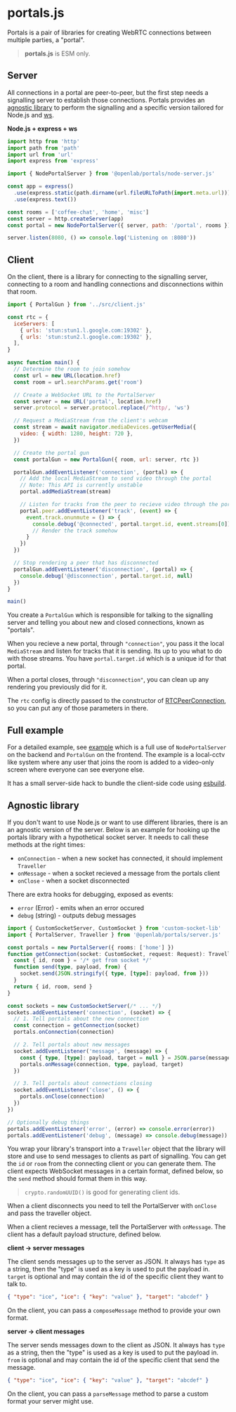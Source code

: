 # portals.js

Portals is a pair of libraries for creating WebRTC connections between multiple parties, a "portal".

> **portals.js** is ESM only.

## Server

All connections in a portal are peer-to-peer, but the first step needs a signalling server to establish those connections.
Portals provides an [agnostic library](#agnostic-library) to perform the signalling and a specific version
tailored for Node.js and [ws](https://github.com/websockets/ws).

**Node.js + express + ws**

```js
import http from 'http'
import path from 'path'
import url from 'url'
import express from 'express'

import { NodePortalServer } from '@openlab/portals/node-server.js'

const app = express()
  .use(express.static(path.dirname(url.fileURLToPath(import.meta.url))))
  .use(express.text())

const rooms = ['coffee-chat', 'home', 'misc']
const server = http.createServer(app)
const portal = new NodePortalServer({ server, path: '/portal', rooms })

server.listen(8080, () => console.log('Listening on :8080'))
```

## Client

On the client, there is a library for connecting to the signalling server,
connecting to a room and handling connections and disconnections within that room.

```js
import { PortalGun } from '../src/client.js'

const rtc = {
  iceServers: [
    { urls: 'stun:stun1.l.google.com:19302' },
    { urls: 'stun:stun2.l.google.com:19302' },
  ],
}

async function main() {
  // Determine the room to join somehow
  const url = new URL(location.href)
  const room = url.searchParams.get('room')

  // Create a WebSocket URL to the PortalServer
  const server = new URL('portal', location.href)
  server.protocol = server.protocol.replace(/^http/, 'ws')

  // Request a MediaStream from the client's webcam
  const stream = await navigator.mediaDevices.getUserMedia({
    video: { width: 1280, height: 720 },
  })

  // Create the portal gun
  const portalGun = new PortalGun({ room, url: server, rtc })

  portalGun.addEventListener('connection', (portal) => {
    // Add the local MediaStream to send video through the portal
    // Note: This API is currently unstable
    portal.addMediaStream(stream)

    // Listen for tracks from the peer to recieve video through the portal
    portal.peer.addEventListener('track', (event) => {
      event.track.onunmute = () => {
        console.debug('@connected', portal.target.id, event.streams[0])
        // Render the track somehow
      }
    })
  })

  // Stop rendering a peer that has disconnected
  portalGun.addEventListener('disconnection', (portal) => {
    console.debug('@disconnection', portal.target.id, null)
  })
}

main()
```

You create a `PortalGun` which is responsible for talking to the signalling server and telling you about new and closed connections, known as "portals".

When you recieve a new portal, through `"connection"`, you pass it the local `MediaStream` and listen for tracks that it is sending. Its up to you what to do with those streams.
You have `portal.target.id` which is a unique id for that portal.

When a portal closes, through `"disconnection"`, you can clean up any rendering you previously did for it.

The `rtc` config is directly passed to the constructor of [RTCPeerConnection](https://developer.mozilla.org/en-US/docs/Web/API/RTCPeerConnection/RTCPeerConnection), so you can put any of those parameters in there.

## Full example

For a detailed example, see [example](./example) which is a full use of `NodePortalServer` on the backend and `PortalGun` on the frontend. The example is a local-cctv like system where any user that joins the room is added to a video-only screen where everyone can see everyone else.

It has a small server-side hack to bundle the client-side code using [esbuild](https://esbuild.github.io/).

## Agnostic library

If you don't want to use Node.js or want to use different libraries,
there is an an agnostic version of the server.
Below is an example for hooking up the portals library with a hypothetical socket server.
It needs to call these methods at the right times:

- `onConnection` - when a new socket has connected, it should implement `Traveller`
- `onMessage` - when a socket recieved a message from the portals client
- `onClose` - when a socket disconnected

There are extra hooks for debugging, exposed as events:

- `error` (Error) - emits when an error occured
- `debug` (string) - outputs debug messages

```ts
import { CustomSocketServer, CustomSocket } from 'custom-socket-lib'
import { PortalServer, Traveller } from '@openlab/portals/server.js'

const portals = new PortalServer({ rooms: ['home'] })
function getConnection(socket: CustomSocket, request: Request): Traveller {
  const { id, room } = '/* get from socket */'
  function send(type, payload, from) {
    socket.send(JSON.stringify({ type, [type]: payload, from }))
  }
  return { id, room, send }
}

const sockets = new CustomSocketServer(/* ... */)
sockets.addEventListener('connection', (socket) => {
  // 1. Tell portals about the new connection
  const connection = getConnection(socket)
  portals.onConnection(connection)

  // 2. Tell portals about new messages
  socket.addEventListener('message', (message) => {
    const { type, [type]: payload, target = null } = JSON.parse(message)
    portals.onMessage(connection, type, payload, target)
  })

  // 3. Tell portals about connections closing
  socket.addEventListener('close', () => {
    portals.onClose(connection)
  })
})

// Optionally debug things
portals.addEventListener('error', (error) => console.error(error))
portals.addEventListener('debug', (message) => console.debug(message))
```

You wrap your library's transport into a `Traveller` object that the library
will store and use to send messages to clients as part of signalling.
You can get the `id` or `room` from the connecting client or you can generate them.
The client expects WebSocket messages in a certain format, defined below,
so the `send` method should format them in this way.

> `crypto.randomUUID()` is good for generating client ids.

When a client disconnects you need to tell the PortalServer with `onClose` and pass the traveller object.

When a client recieves a message, tell the PortalServer with `onMessage`.
The client has a default payload structure, defined below.

**client → server messages**

The client sends messages up to the server as JSON.
It always has `type` as a string, then the "type" is used as a key is used to put the payload in.
`target` is optional and may contain the id of the specific client they want to talk to.

```json
{ "type": "ice", "ice": { "key": "value" }, "target": "abcdef" }
```

On the client, you can pass a `composeMessage` method to provide your own format.

**server → client messages**

The server sends messages down to the client as JSON.
It always has `type` as a string, then the "type" is used as a key is used to put the payload in.
`from` is optional and may contain the id of the specific client that send the message.

```json
{ "type": "ice", "ice": { "key": "value" }, "target": "abcdef" }
```

On the client, you can pass a `parseMessage` method to parse a custom format your server might use.
